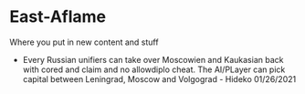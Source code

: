 # East-Aflame
Where you put in new content and stuff
- Every Russian unifiers can take over Moscowien and Kaukasian back with cored and claim and no allowdiplo cheat. The AI/PLayer can pick capital between 
  Leningrad, Moscow and Volgograd   - Hideko  01/26/2021
